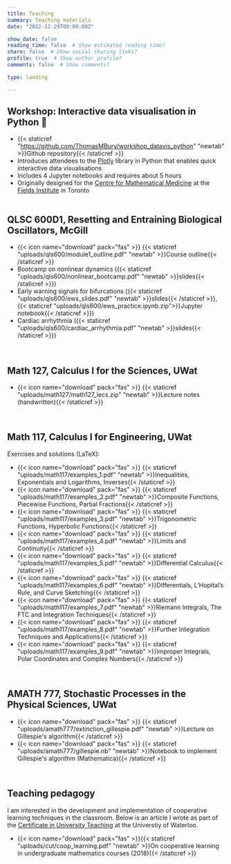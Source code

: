 ```yaml
---
title: Teaching
summary: Teaching materials
date: "2022-12-29T00:00:00Z"

show_date: false
reading_time: false  # Show estimated reading time?
share: false  # Show social sharing links?
profile: true  # Show author profile?
comments: false  # Show comments?

type: landing

---
```



## Workshop: Interactive data visualisation in Python 🐍
- {{< staticref "https://github.com/ThomasMBury/workshop_datavis_python" "newtab" >}}Github repository{{< /staticref >}}
- Introduces attendees to the <a href="https://plotly.com/python/" target="_blank">Plotly</a> library in Python that enables quick interactive data visualisations
- Includes 4 Jupyter notebooks and requires about 5 hours
- Originally designed for the <a href="http://www.fields.utoronto.ca/activities/20-21/cmm-seminar" target="_blank">Centre for Mathematical Medicine</a> at the <a href="http://www.fields.utoronto.ca/" target="_blank">Fields Institute</a> in Toronto
<br><br>

 ## QLSC 600D1, Resetting and Entraining Biological Oscillators, McGill
 - {{< icon name="download" pack="fas" >}} {{< staticref "uploads/qls600/module1_outline.pdf" "newtab" >}}Course outline{{< /staticref >}}
 - Bootcamp on nonlinear dynamics ({{< staticref "uploads/qls600/nonlinear_bootcamp.pdf" "newtab" >}}slides{{< /staticref >}})
 - Early warning signals for bifurcations ({{< staticref "uploads/qls600/ews_slides.pdf" "newtab" >}}slides{{< /staticref >}}, {{< staticref "uploads/qls600/ews_practice.ipynb.zip">}}Jupyter notebook{{< /staticref >}})
 - Cardiac arrhythmia ({{< staticref "uploads/qls600/cardiac_arrhythmia.pdf" "newtab" >}}slides{{< /staticref >}})


<br>

 ## Math 127, Calculus I for the Sciences, UWat

 - {{< icon name="download" pack="fas" >}} {{< staticref "uploads/math127/math127_lecs.zip" "newtab" >}}Lecture notes (handwritten){{< /staticref >}}

<br>

## Math 117, Calculus I for Engineering, UWat

Exercises and solutions (LaTeX):
- {{< icon name="download" pack="fas" >}} {{< staticref "uploads/math117/examples_1.pdf" "newtab" >}}Inequalities, Exponentials and Logarithms, Inverses{{< /staticref >}}
- {{< icon name="download" pack="fas" >}} {{< staticref "uploads/math117/examples_2.pdf" "newtab" >}}Composite Functions, Piecewise Functions, Partial Fractions{{< /staticref >}}
- {{< icon name="download" pack="fas" >}} {{< staticref "uploads/math117/examples_3.pdf" "newtab" >}}Trigonometric Functions, Hyperbolic Functions{{< /staticref >}}
- {{< icon name="download" pack="fas" >}} {{< staticref "uploads/math117/examples_4.pdf" "newtab" >}}Limits and Continuity{{< /staticref >}}
- {{< icon name="download" pack="fas" >}} {{< staticref "uploads/math117/examples_5.pdf" "newtab" >}}Differential Calculus{{< /staticref >}}
- {{< icon name="download" pack="fas" >}} {{< staticref "uploads/math117/examples_6.pdf" "newtab" >}}Differentials, L’Hopital’s Rule, and Curve Sketching{{< /staticref >}}
- {{< icon name="download" pack="fas" >}} {{< staticref "uploads/math117/examples_7.pdf" "newtab" >}}Riemann Integrals, The FTC and Integration Techniques{{< /staticref >}}
- {{< icon name="download" pack="fas" >}} {{< staticref "uploads/math117/examples_8.pdf" "newtab" >}}Further Integration Techniques and Applications{{< /staticref >}}
- {{< icon name="download" pack="fas" >}} {{< staticref "uploads/math117/examples_9.pdf" "newtab" >}}Improper Integrals, Polar Coordinates and Complex Numbers{{< /staticref >}}


<br>

## AMATH 777, Stochastic Processes in the Physical Sciences, UWat

 - {{< icon name="download" pack="fas" >}} {{< staticref "uploads/amath777/extinction_gillespie.pdf" "newtab" >}}Lecture on Gillespie's algorithm{{< /staticref >}}
 - {{< icon name="download" pack="fas" >}} {{< staticref "uploads/amath777/gillespie.nb" "newtab" >}}Notebook to implement Gillespie's algorithm (Mathematica){{< /staticref >}}


<br>

## Teaching pedagogy
I am interested in the development and implementation of cooperative learning techniques in the classroom. Below is an article I wrote as part of the [Certificate in University Teaching](https://uwaterloo.ca/centre-for-teaching-excellence/support-graduate-students/certificate-university-teaching) at the Universtiy of Waterloo.
 - {{< icon name="download" pack="fas" >}}{{< staticref "uploads/cut/coop_learning.pdf" "newtab" >}}On cooperative learning in undergraduate mathematics courses (2018){{< /staticref >}}






